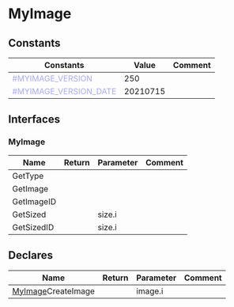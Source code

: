 
# MyImage

## Constants

|Constants|Value|Comment|
| --- | --- | --- |
|<span style="color:#AAAAFF">\#MYIMAGE\_VERSION</span>| 250||
|<span style="color:#AAAAFF">\#MYIMAGE\_VERSION\_DATE</span>| 20210715||


## Interfaces


### MyImage
|Name|Return|Parameter|Comment|
| --- | --- | --- | --- |
|GetType||||
|GetImage||||
|GetImageID||||
|GetSized||size.i||
|GetSizedID||size.i||


## Declares

|Name|Return|Parameter|Comment|
| --- | --- | --- | --- |
|[MyImage](#MyImage)CreateImage||image.i||


